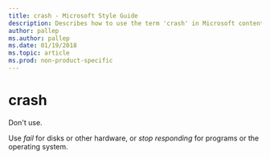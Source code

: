 ```yaml
---
title: crash - Microsoft Style Guide
description: Describes how to use the term 'crash' in Microsoft content and provides alternatives to the term to use instead.
author: pallep
ms.author: pallep
ms.date: 01/19/2018
ms.topic: article
ms.prod: non-product-specific
---
```


# crash

Don't use.

Use *fail* for disks or other hardware, or *stop responding* for programs or the operating system. 
